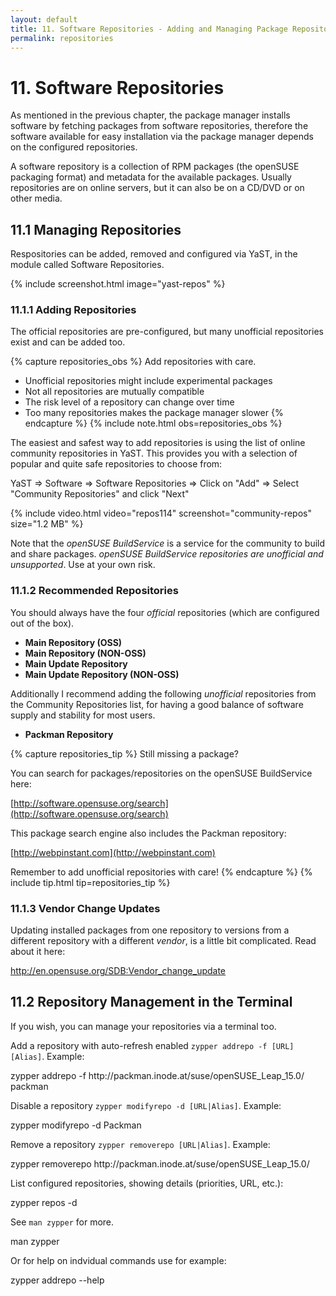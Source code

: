 ```yaml
---
layout: default
title: 11. Software Repositories - Adding and Managing Package Repositories
permalink: repositories
---
```


# 11. Software Repositories

As mentioned in the previous chapter, the package manager installs software by fetching packages from software repositories, therefore the software available for easy installation via the package manager depends on the configured repositories.

A software repository is a collection of RPM packages (the openSUSE packaging format) and metadata for the available packages. Usually repositories are on online servers, but it can also be on a CD/DVD or on other media.

## 11.1 Managing Repositories

Respositories can be added, removed and configured via YaST, in the module called Software Repositories.

{% include screenshot.html image="yast-repos" %}

### 11.1.1 Adding Repositories

The official repositories are pre-configured, but many unofficial repositories exist and can be added too.

{% capture repositories_obs %}
Add repositories with care.

- Unofficial repositories might include experimental packages
- Not all repositories are mutually compatible
- The risk level of a repository can change over time
- Too many repositories makes the package manager slower
{% endcapture %}
{% include note.html obs=repositories_obs %}

The easiest and safest way to add repositories is using the list of online community repositories in YaST. This provides you with a selection of popular and quite safe repositories to choose from:

<div class="path">YaST => Software => Software Repositories => Click on "Add" => Select "Community Repositories" and click "Next"</div><p></p>

{% include video.html video="repos114" screenshot="community-repos" size="1.2 MB" %}

Note that the *openSUSE BuildService* is a service for the community to build and share packages. *openSUSE BuildService repositories are unofficial and unsupported*. Use at your own risk.

### 11.1.2 Recommended Repositories

You should always have the four *official* repositories (which are configured out of the box).<br/>

- **Main Repository (OSS)**
- **Main Repository (NON-OSS)**
- **Main Update Repository**
- **Main Update Repository (NON-OSS)**

Additionally I recommend adding the following *unofficial* repositories from the Community Repositories list, for having a good balance of software supply and stability for most users.

- **Packman Repository**
<!--- **openSUSE BuildService - KDE:Extra**-->

{% capture repositories_tip %}
Still missing a package?

You can search for packages/repositories on the openSUSE BuildService here:

[http://software.opensuse.org/search](http://software.opensuse.org/search)

This package search engine also includes the Packman repository:

[http://webpinstant.com](http://webpinstant.com)

Remember to add unofficial repositories with care!
{% endcapture %}
{% include tip.html tip=repositories_tip %}

### 11.1.3 Vendor Change Updates

Updating installed packages from one repository to versions from a different repository with a different *vendor*, is a little bit complicated. Read about it here:

<a href="http://en.opensuse.org/SDB:Vendor_change_update" target="_blank">http://en.opensuse.org/SDB:Vendor_change_update</a>

## 11.2 Repository Management in the Terminal

If you wish, you can manage your repositories via a terminal too.

Add a repository with auto-refresh enabled `zypper addrepo -f [URL] [Alias]`. Example:

<div class="clroot">zypper addrepo -f http://packman.inode.at/suse/openSUSE_Leap_15.0/ packman</div>

Disable a repository `zypper modifyrepo -d [URL|Alias]`. Example:

<div class="clroot">zypper modifyrepo -d Packman</div>

Remove a repository `zypper removerepo [URL|Alias]`. Example:

<div class="clroot">zypper removerepo http://packman.inode.at/suse/openSUSE_Leap_15.0/</div>

List configured repositories, showing  details (priorities, URL, etc.):

<div class="cl">zypper repos -d</div>

See `man zypper` for more.

<div class="cl">man zypper</div>

Or for help on indvidual commands use for example:

<div class="cl">zypper addrepo --help</div>

